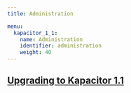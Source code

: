 ```yaml
---
title: Administration

menu:
  kapacitor_1_1:
    name: Administration
    identifier: administration
    weight: 40
---
```


## [Upgrading to Kapacitor 1.1](/kapacitor/v1.1/administration/upgrading/)
